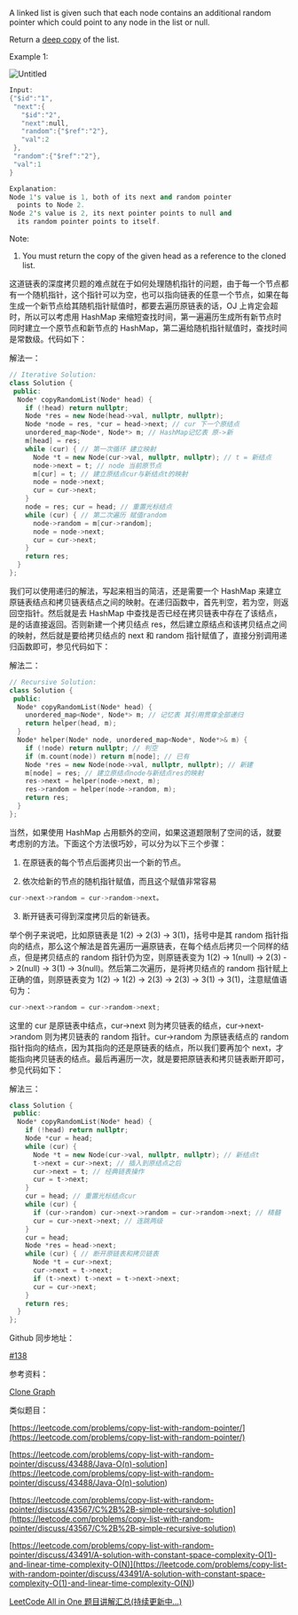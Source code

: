 A linked list is given such that each node contains an additional random pointer which could point to any node in the list or null.

Return a [deep copy](https://en.wikipedia.org/wiki/Object_copying#Deep_copy) of the list.

Example 1:

![Untitled](https://prod-files-secure.s3.us-west-2.amazonaws.com/bfd53194-dc1b-48fe-b468-4b8f0627c3d5/b9222738-3d28-41dc-b5f8-05531a962f72/Untitled.png)

```cpp
Input:
{"$id":"1",
 "next":{
   "$id":"2",
   "next":null,
   "random":{"$ref":"2"},
   "val":2
 },
 "random":{"$ref":"2"},
 "val":1
}

Explanation:
Node 1's value is 1, both of its next and random pointer
  points to Node 2.
Node 2's value is 2, its next pointer points to null and
  its random pointer points to itself.
```

Note:

1. You must return the copy of the given head as a reference to the cloned list.

这道链表的深度拷贝题的难点就在于如何处理随机指针的问题，由于每一个节点都有一个随机指针，这个指针可以为空，也可以指向链表的任意一个节点，如果在每生成一个新节点给其随机指针赋值时，都要去遍历原链表的话，OJ 上肯定会超时，所以可以考虑用 HashMap 来缩短查找时间，第一遍遍历生成所有新节点时同时建立一个原节点和新节点的 HashMap，第二遍给随机指针赋值时，查找时间是常数级。代码如下：

解法一：

```cpp
// Iterative Solution:
class Solution {
 public:
  Node* copyRandomList(Node* head) {
    if (!head) return nullptr;
    Node *res = new Node(head->val, nullptr, nullptr);
    Node *node = res, *cur = head->next; // cur 下一个原结点
    unordered_map<Node*, Node*> m; // HashMap记忆表 原->新
    m[head] = res;
    while (cur) { // 第一次循环 建立映射
      Node *t = new Node(cur->val, nullptr, nullptr); // t = 新结点
      node->next = t; // node 当前原节点
      m[cur] = t; // 建立原结点cur与新结点t的映射
      node = node->next;
      cur = cur->next;
    }
    node = res; cur = head; // 重置光标结点
    while (cur) { // 第二次遍历 赋值random
      node->random = m[cur->random];
      node = node->next;
      cur = cur->next;
    }
    return res;
  }
};
```

我们可以使用递归的解法，写起来相当的简洁，还是需要一个 HashMap 来建立原链表结点和拷贝链表结点之间的映射。在递归函数中，首先判空，若为空，则返回空指针。然后就是去 HashMap 中查找是否已经在拷贝链表中存在了该结点，是的话直接返回。否则新建一个拷贝结点 res，然后建立原结点和该拷贝结点之间的映射，然后就是要给拷贝结点的 next 和 random 指针赋值了，直接分别调用递归函数即可，参见代码如下：

解法二：

```cpp
// Recursive Solution:
class Solution {
 public:
  Node* copyRandomList(Node* head) {
    unordered_map<Node*, Node*> m; // 记忆表 其引用贯穿全部递归
    return helper(head, m);
  }
  Node* helper(Node* node, unordered_map<Node*, Node*>& m) {
    if (!node) return nullptr; // 判空
    if (m.count(node)) return m[node]; // 已有
    Node *res = new Node(node->val, nullptr, nullptr); // 新建
    m[node] = res; // 建立原结点node与新结点res的映射
    res->next = helper(node->next, m);
    res->random = helper(node->random, m);
    return res;
  }
};
```

当然，如果使用 HashMap 占用额外的空间，如果这道题限制了空间的话，就要考虑别的方法。下面这个方法很巧妙，可以分为以下三个步骤：

1. 在原链表的每个节点后面拷贝出一个新的节点。

1. 依次给新的节点的随机指针赋值，而且这个赋值非常容易

```cpp
cur->next->random = cur->random->next。
```

3. 断开链表可得到深度拷贝后的新链表。

举个例子来说吧，比如原链表是 1(2) -> 2(3) -> 3(1)，括号中是其 random 指针指向的结点，那么这个解法是首先遍历一遍原链表，在每个结点后拷贝一个同样的结点，但是拷贝结点的 random 指针仍为空，则原链表变为 1(2) -> 1(null) -> 2(3) -> 2(null) -> 3(1) -> 3(null)。然后第二次遍历，是将拷贝结点的 random 指针赋上正确的值，则原链表变为 1(2) -> 1(2) -> 2(3) -> 2(3) -> 3(1) -> 3(1)，注意赋值语句为：

```cpp
cur->next->random = cur->random->next;
```

这里的 cur 是原链表中结点，cur->next 则为拷贝链表的结点，cur->next->random 则为拷贝链表的 random 指针。cur->random 为原链表结点的 random 指针指向的结点，因为其指向的还是原链表的结点，所以我们要再加个 next，才能指向拷贝链表的结点。最后再遍历一次，就是要把原链表和拷贝链表断开即可，参见代码如下：

解法三：

```cpp
class Solution {
 public:
  Node* copyRandomList(Node* head) {
    if (!head) return nullptr;
    Node *cur = head;
    while (cur) {
      Node *t = new Node(cur->val, nullptr, nullptr); // 新结点t
      t->next = cur->next; // 插入到原结点之后
      cur->next = t; // 经典链表操作
      cur = t->next;
    }
    cur = head; // 重置光标结点cur
    while (cur) {
      if (cur->random) cur->next->random = cur->random->next; // 精髓
      cur = cur->next->next; // 连跳两级
    }
    cur = head;
    Node *res = head->next;
    while (cur) { // 断开原链表和拷贝链表
      Node *t = cur->next;
      cur->next = t->next;
      if (t->next) t->next = t->next->next;
      cur = cur->next;
    }
    return res;
  }
};
```

Github 同步地址：

[#138](https://github.com/grandyang/leetcode/issues/138)

参考资料：

[Clone Graph](http://www.cnblogs.com/grandyang/p/4267628.html)

类似题目：

[https://leetcode.com/problems/copy-list-with-random-pointer/](https://leetcode.com/problems/copy-list-with-random-pointer/)

[](<https://leetcode.com/problems/copy-list-with-random-pointer/discuss/43488/Java-O(n)-solution>)[https://leetcode.com/problems/copy-list-with-random-pointer/discuss/43488/Java-O(n)-solution](<https://leetcode.com/problems/copy-list-with-random-pointer/discuss/43488/Java-O(n)-solution>)

[https://leetcode.com/problems/copy-list-with-random-pointer/discuss/43567/C%2B%2B-simple-recursive-solution](https://leetcode.com/problems/copy-list-with-random-pointer/discuss/43567/C%2B%2B-simple-recursive-solution)

[](<https://leetcode.com/problems/copy-list-with-random-pointer/discuss/43491/A-solution-with-constant-space-complexity-O(1)-and-linear-time-complexity-O(N)>)[https://leetcode.com/problems/copy-list-with-random-pointer/discuss/43491/A-solution-with-constant-space-complexity-O(1)-and-linear-time-complexity-O(N)](<https://leetcode.com/problems/copy-list-with-random-pointer/discuss/43491/A-solution-with-constant-space-complexity-O(1)-and-linear-time-complexity-O(N)>)

[LeetCode All in One 题目讲解汇总(持续更新中...)](http://www.cnblogs.com/grandyang/p/4606334.html)
